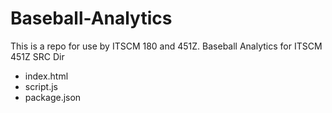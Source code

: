 # Baseball-Analytics
This is a repo for use by ITSCM 180 and 451Z.
Baseball Analytics for ITSCM 451Z
SRC Dir
- index.html
- script.js
- package.json
